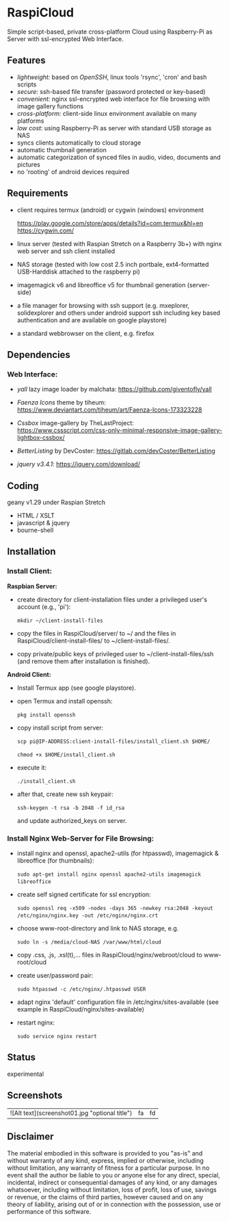 # RaspiCloud
Simple script-based, private cross-platform Cloud using Raspberry-Pi as Server with ssl-encrypted Web Interface.

## Features
- *lightweight:* based on *OpenSSH*, linux tools 'rsync', 'cron' and bash scripts
- *secure:* ssh-based file transfer (password protected or key-based)
- *convenient:* nginx ssl-encrypted web interface for file browsing with image gallery functions
- *cross-platform:* client-side linux environment available on many platforms
- *low cost:* using Raspberry-Pi as server with standard USB storage as NAS 
- syncs clients automatically to cloud storage
- automatic thumbnail generation
- automatic categorization of synced files in audio, video, documents and pictures
- no 'rooting' of android devices required

## Requirements
- client requires termux (android) or cygwin (windows) environment

  https://play.google.com/store/apps/details?id=com.termux&hl=en  
  https://cygwin.com/
- linux server (tested with Raspian Stretch on a Raspberry 3b+) with nginx web server and ssh client installed
- NAS storage (tested with low cost 2.5 inch portbale, ext4-formatted USB-Harddisk attached to the raspberry pi)
- imagemagick v6 and libreoffice v5 for thumbnail generation (server-side)
- a file manager for browsing with ssh support (e.g. mxeplorer, solidexplorer and others under android support ssh including key based authentication and are available on google playstore)
- a standard webbrowser on the client, e.g. firefox

## Dependencies
### Web Interface:
  - *yall* lazy image loader by malchata:
   https://github.com/giventofly/yall
    
  - *Faenza Icons* theme by tiheum:
   https://www.deviantart.com/tiheum/art/Faenza-Icons-173323228
   
  - *Cssbox* image-gallery by TheLastProject:
   https://www.cssscript.com/css-only-minimal-responsive-image-gallery-lightbox-cssbox/
   
  - *BetterListing* by DevCoster:
   https://gitlab.com/devCoster/BetterListing
   
   - *jquery v3.4.1*:
   https://jquery.com/download/
   
## Coding
geany v1.29 under Raspian Stretch
- HTML / XSLT
- javascript & jquery
- bourne-shell

## Installation
### Install Client:
  **Raspbian Server:** 
  - create directory for client-installation files under a privileged user's account (e.g., 'pi'):
  
    ```mkdir ~/client-install-files```
    
  - copy the files in RaspiCloud/server/ to ~/ and the files in RaspiCloud/client-install-files/ to ~/client-install-files/.   
  - copy private/public keys of privileged user to ~/client-install-files/ssh (and remove them after installation is finished).
  
  **Android Client:**
  - Install Termux app (see google playstore).
  - open Termux and install openssh:
  
    ```pkg install openssh```
  
  - copy install script from server:
  
    ```scp pi@IP-ADDRESS:client-install-files/install_client.sh $HOME/```
    
    ```chmod +x $HOME/install_client.sh```
  
  - execute it:
  
    ```./install_client.sh```
  
  - after that, create new ssh keypair:
  
    ```ssh-keygen -t rsa -b 2048 -f id_rsa```
    
    and update authorized_keys on server.
   
### Install Nginx Web-Server for File Browsing:
  - install nginx and openssl, apache2-utils (for htpasswd), imagemagick & libreoffice (for thumbnails):
    
    ```sudo apt-get install nginx openssl apache2-utils imagemagick libreoffice```
  - create self signed certificate for ssl encryption:
   
    ```sudo openssl req -x509 -nodes -days 365 -newkey rsa:2048 -keyout /etc/nginx/nginx.key -out /etc/nginx/nginx.crt```
  - choose www-root-directory and link to NAS storage, e.g.
   
    ```sudo ln -s /media/cloud-NAS /var/www/html/cloud```
  - copy .css, .js, .xsl(t),... files in RaspiCloud/nginx/webroot/cloud to www-root/cloud
  - create user/password pair:
   
    ```sudo htpasswd -c /etc/nginx/.htpasswd USER```
  - adapt nginx 'default' configuration file in /etc/nginx/sites-available (see example in RaspiCloud/nginx/sites-available)
  - restart nginx:
   
    ```sudo service nginx restart```

## Status
 experimental

## Screenshots
<table>
<tr>
<td>![Alt text](screenshot01.jpg "optional title")</td>
<td>fa</td>
<td>fd</td>
</tr>
</table>

## Disclaimer
The material embodied in this software is provided to you "as-is" and without warranty of any kind, express, implied or otherwise, including 
without limitation, any warranty of fitness for a particular purpose. In no event shall the author be liable to you or anyone else for any 
direct, special, incidental, indirect or consequential damages of any kind, or any damages whatsoever, including without limitation,
loss of profit, loss of use, savings or revenue, or the claims of third parties, however caused and on any theory of liability, arising
out of or in connection with the possession, use or performance of this software.
